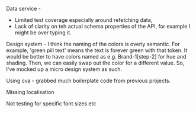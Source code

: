 Data service -
- Limited test coverage especially around refetching data, 
- Lack of clarity on teh actual schema properties of the API, for example I might be over typing it.


Design system -
I think the naming of the colors is overly semantic. For example, 'green pill text' means the text is forever green with that token. It would be better to have colors named as e.g. Brand-1[step-2] for hue and shading. Then, we can easily swap out the color for a different value. So, I've mocked up a micro design system as such.

Using cva - grabbed much boilerplate code from previous projects.

Missing localisation

Not testing for specific font sizes etc